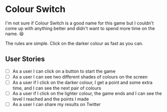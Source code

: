 # Colour Switch

I'm not sure if Colour Switch is a good name for this game but I couldn't come up with anything better and didn't want to spend more time on the name. 😆

The rules are simple. Click on the darker colour as fast as you can.

## User Stories

- [ ] As a user I can click on a button to start the game
- [ ] As a user I can see two different shades of colours on the screen
- [ ] As a user if I click on the darker colour, I get a point and some extra time, and I can see the next pair of colours
- [ ] As a user if I click on the lighter colour, the game ends and I can see the level I reached and the points I made
- [ ] As a user I can share my results on Twitter
